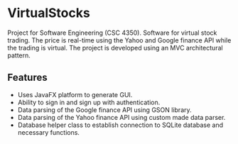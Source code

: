 # VirtualStocks

Project for Software Engineering (CSC 4350).
Software for virtual stock trading. 
The price is real-time using the Yahoo and Google finance API while the trading is virtual.
The project is developed using an MVC architectural pattern.

## Features
- Uses JavaFX platform to generate GUI.
- Ability to sign in and sign up with authentication.
- Data parsing of the Google finance API using GSON library.
- Data parsing of the Yahoo finance API using custom made data parser.
- Database helper class to establish connection to SQLite database and necessary functions.

